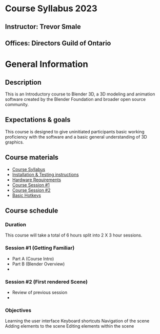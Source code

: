# Course Syllabus 2023

## Instructor: Trevor Smale
## Offices: Directors Guild of Ontario

# General Information

## Description

This is an Introductory course to Blender 3D, a 3D modeling and animation software created by the Blender Foundation and broader open source community. 

## Expectations & goals

This course is designed to give uninitiated participants basic working proficiency with the software and a basic general understanding of 3D graphics. 

## Course materials

* [Course Syllabus](Syllabus_23.MD)
* [Installation & Testing instructions](Install_and_Test.MD)
* [Hardware Requirements](Hardware_requirements.MD)
* [Course Session #1](Session1.MD)
* [Course Session #2](Session2.MD)
* [Basic Hotkeys](Shortcuts.MD)

## Course schedule

### Duration

This course will take a total of 6 hours split into 2 X 3 hour sessions.

### Session #1 (Getting Familiar)

* Part A (Course Intro)
* Part B (Blender Overview)
* 

### Session #2 (First rendered Scene)

* Review of previous session
* 

### Objectives

Learning the user interface
Keyboard shortcuts
Navigation of the scene
Adding elements to the scene
Editing elements within the scene


